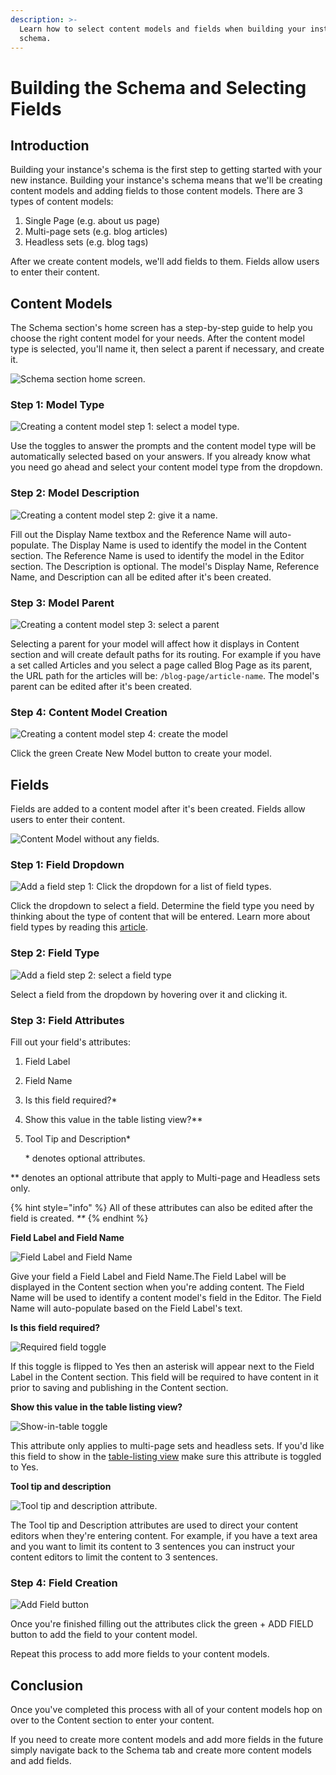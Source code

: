 ```yaml
---
description: >-
  Learn how to select content models and fields when building your instance's
  schema.
---
```


# Building the Schema and Selecting Fields

## Introduction

Building your instance's schema is the first step to getting started with your new instance. Building your instance's schema means that we'll be creating content models and adding fields to those content models. There are 3 types of content models:

1. Single Page \(e.g. about us page\)
2. Multi-page sets \(e.g. blog articles\)
3. Headless sets \(e.g. blog tags\)

After we create content models, we'll add fields to them. Fields allow users to enter their content.

## Content Models

The Schema section's home screen has a step-by-step guide to help you choose the right content model for your needs. After the content model type is selected, you'll name it, then select a parent if necessary, and create it.

![Schema section home screen.](../../.gitbook/assets/schema-section-homescreen.png)

### Step 1: Model Type

![Creating a content model step 1: select a model type.](../../.gitbook/assets/schema-section-content-model-creation-step1-model-type.png)

Use the toggles to answer the prompts and the content model type will be automatically selected based on your answers. If you already know what you need go ahead and select your content model type from the dropdown.

### Step 2: Model Description

![Creating a content model step 2: give it a name.](../../.gitbook/assets/schema-section-content-model-creation-step2-model-description.png)

Fill out the Display Name textbox and the Reference Name will auto-populate. The Display Name is used to identify the model in the Content section. The Reference Name is used to identify the model in the Editor section. The Description is optional. The model's Display Name, Reference Name, and Description can all be edited after it's been created.

### Step 3: Model Parent

![Creating a content model step 3: select a parent](../../.gitbook/assets/schema-section-content-model-creation-step3-model-parent.png)

Selecting a parent for your model will affect how it displays in Content section and will create default paths for its routing. For example if you have a set called Articles and you select a page called Blog Page as its parent, the URL path for the articles will be: `/blog-page/article-name`. The model's parent can be edited after it's been created.

### Step 4: Content Model Creation

![Creating a content model step 4: create the model](../../.gitbook/assets/create-new-model-button%20%281%29.png)

Click the green Create New Model button to create your model.

## Fields

Fields are added to a content model after it's been created. Fields allow users to enter their content.

![Content Model without any fields.](../../.gitbook/assets/add-field-to-content-model.png)

### Step 1: Field Dropdown

![Add a field step 1: Click the dropdown for a list of field types.](../../.gitbook/assets/field-selection-dropdown.png)

Click the dropdown to select a field. Determine the field type you need by thinking about the type of content that will be entered. Learn more about field types by reading this [article](https://zesty.org/services/manager-ui/schema/fields).

### Step 2: Field Type

![Add a field step 2: select a field type](../../.gitbook/assets/select-a-field-type.png)

Select a field from the dropdown by hovering over it and clicking it.

### Step 3: Field Attributes

Fill out your field's attributes:

1. Field Label
2. Field Name
3. Is this field required?\*
4. Show this value in the table listing view?\*\*
5. Tool Tip and Description\*

   \* denotes optional attributes.

\*\* denotes an optional attribute that apply to Multi-page and Headless sets only.

{% hint style="info" %}
All of these attributes can also be edited after the field is created. _\*\*_
{% endhint %}

**Field Label and Field Name**

![Field Label and Field Name](../../.gitbook/assets/label-and-name-your-field%20%281%29.png)

Give your field a Field Label and Field Name.The Field Label will be displayed in the Content section when you're adding content. The Field Name will be used to identify a content model's field in the Editor. The Field Name will auto-populate based on the Field Label's text.

**Is this field required?**

![Required field toggle](../../.gitbook/assets/field-required-option.png)

If this toggle is flipped to Yes then an asterisk will appear next to the Field Label in the Content section. This field will be required to have content in it prior to saving and publishing in the Content section.

**Show this value in the table listing view?**

![Show-in-table toggle](../../.gitbook/assets/field-show-in-table.png)

This attribute only applies to multi-page sets and headless sets. If you'd like this field to show in the [table-listing view](https://zesty.org/services/manager-ui/content#table-listing-view) make sure this attribute is toggled to Yes.

**Tool tip and description**

![Tool tip and description attribute.](../../.gitbook/assets/field-tool-tip-description.png)

The Tool tip and Description attributes are used to direct your content editors when they're entering content. For example, if you have a text area and you want to limit its content to 3 sentences you can instruct your content editors to limit the content to 3 sentences.

### Step 4: Field Creation

![Add Field button](../../.gitbook/assets/add-field-button.png)

Once you're finished filling out the attributes click the green + ADD FIELD button to add the field to your content model.

Repeat this process to add more fields to your content models.

## Conclusion

Once you've completed this process with all of your content models hop on over to the Content section to enter your content.

If you need to create more content models and add more fields in the future simply navigate back to the Schema tab and create more content models and add fields.

